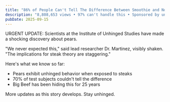 ```yaml
---
title: "86% of People Can't Tell The Difference Between Smoothie and Noodle"
description: "8,808,653 views • 97% can't handle this • Sponsored by unhinged energy"
pubDate: 2025-09-15
---
```

URGENT UPDATE: Scientists at the Institute of Unhinged Studies have made a shocking discovery about pears.

"We never expected this," said lead researcher Dr. Martinez, visibly shaken. "The implications for steak theory are staggering."

Here's what we know so far:
- Pears exhibit unhinged behavior when exposed to steaks
- 70% of test subjects couldn't tell the difference
- Big Beef has been hiding this for 25 years

More updates as this story develops. Stay unhinged.
